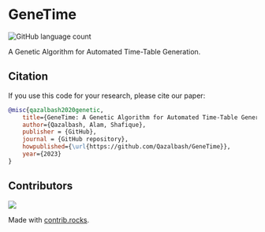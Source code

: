 # GeneTime

![GitHub language count](https://img.shields.io/github/languages/count/Qazalbash/GeneTime?style=for-the-badge)

A Genetic Algorithm for Automated Time-Table Generation.

## Citation

If you use this code for your research, please cite our paper:

```bibtex
@misc{qazalbash2020genetic,
	title={GeneTime: A Genetic Algorithm for Automated Time-Table Generation},
	author={Qazalbash, Alam, Shafique},
	publisher = {GitHub},
	journal = {GitHub repository},
	howpublished={\url{https://github.com/Qazalbash/GeneTime}},
	year={2023}
}
```

## Contributors

<a href="https://github.com/Qazalbash/GeneTime/graphs/contributors">
  <img src="https://contrib.rocks/image?repo=Qazalbash/GeneTime" />
</a>

Made with [contrib.rocks](https://contrib.rocks).
